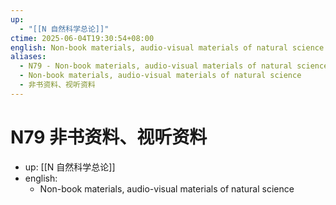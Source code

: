 ```yaml
---
up:
  - "[[N 自然科学总论]]"
ctime: 2025-06-04T19:30:54+08:00
english: Non-book materials, audio-visual materials of natural science
aliases:
  - N79 - Non-book materials, audio-visual materials of natural science
  - Non-book materials, audio-visual materials of natural science
  - 非书资料、视听资料
---
```


# N79 非书资料、视听资料

- up: [[N 自然科学总论]]
- english:
	- Non-book materials, audio-visual materials of natural science
